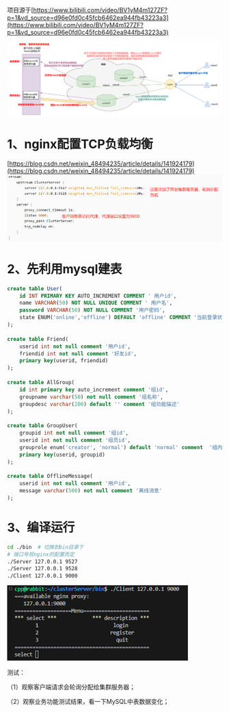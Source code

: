 项目源于[https://www.bilibili.com/video/BV1yM4m127ZF?p=1&vd_source=d96e0fd0c45fcb6462ea944fb43223a3](https://www.bilibili.com/video/BV1yM4m127ZF?p=1&vd_source=d96e0fd0c45fcb6462ea944fb43223a3)

![alt text](README_image/image.png)
# 1、nginx配置TCP负载均衡
[https://blog.csdn.net/weixin_48494235/article/details/141924179](https://blog.csdn.net/weixin_48494235/article/details/141924179)
![alt text](README_image/image-1.png)

# 2、先利用mysql建表
```sql
create table User(
    id INT PRIMARY KEY AUTO_INCREMENT COMMENT ' 用户id',
    name VARCHAR(50) NOT NULL UNIQUE COMMENT ' 用户名',
    password VARCHAR(50) NOT NULL COMMENT '用户密码',
    state ENUM('online','offline') DEFAULT 'offline' COMMENT '当前登录状态'
);

create table Friend(
    userid int not null comment '用户id',
    friendid int not null comment '好友id',
    primary key(userid, friendid)
);

create table AllGroup(
    id int primary key auto_increment comment '组id',
    groupname varchar(50) not null comment '组名称',
    groupdesc varchar(200) default '' comment '组功能描述'
);

create table GroupUser(
    groupid int not null comment '组id',
    userid int not null comment '组员id',
    grouprole enum('creator', 'normal') default 'normal' comment  '组内角色',
    primary key(userid, groupid)
);

create table OfflineMessage(
    userid int not null comment '用户id',
    message varchar(500) not null comment '离线消息'
);
```

# 3、编译运行
```bash
cd ./bin  # 切换到bin目录下
# 端口号视nginx的配置而定
./Server 127.0.0.1 9527
./Server 127.0.0.1 9528
./Client 127.0.0.1 9000
```
![alt text](README_image/image-2.png)
 
测试：

（1）观察客户端请求会轮询分配给集群服务器；

（2）观察业务功能测试结果，看一下MySQL中表数据变化；
